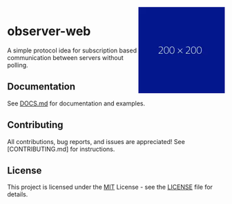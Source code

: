<img align="right" width="200" height="200" src="https://github.com/coderkearns/template/blob/main/logo.png?raw=true" />

# observer-web

A simple protocol idea for subscription based communication between servers without polling.

## Documentation

See [DOCS.md](./DOCS.md) for documentation and examples.

## Contributing

All contributions, bug reports, and issues are appreciated! See [CONTRIBUTING.md] for instructions.

## License

This project is licensed under the [MIT](https://choosealicense.com/licenses/mit/) License - see the [LICENSE](./LICENSE) file for details.
